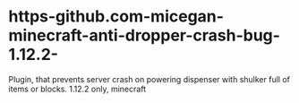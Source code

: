 # https-github.com-micegan-minecraft-anti-dropper-crash-bug-1.12.2-
 Plugin, that prevents server crash on powering dispenser with shulker full of items or blocks. 1.12.2 only, minecraft
